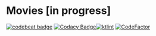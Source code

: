 # Movies [in progress]

[![codebeat badge](https://codebeat.co/badges/ef28f403-4bf3-4f22-b3b2-a270a6805b68)](https://codebeat.co/projects/github-com-kirchhoff-movies-master)
[![Codacy Badge](https://api.codacy.com/project/badge/Grade/8ba2270d834945cea65370588b1db98c)](https://www.codacy.com/manual/dmitriy.gorbunov.work/Movies?utm_source=github.com&amp;utm_medium=referral&amp;utm_content=Kirchhoff-/Movies&amp;utm_campaign=Badge_Grade)[![ktlint](https://img.shields.io/badge/code%20style-%E2%9D%A4-FF4081.svg)](https://ktlint.github.io/)
[![CodeFactor](https://www.codefactor.io/repository/github/kirchhoff-/movies/badge)](https://www.codefactor.io/repository/github/kirchhoff-/movies)